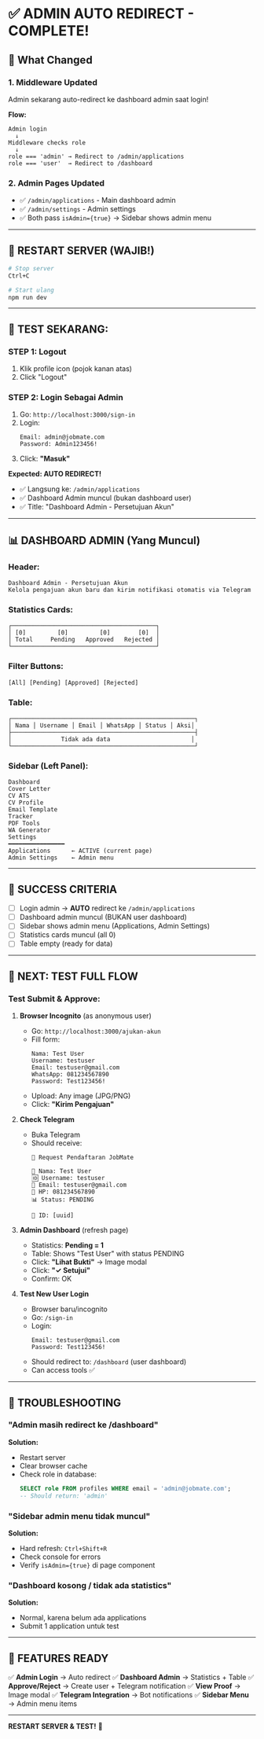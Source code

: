 # ✅ ADMIN AUTO REDIRECT - COMPLETE!

## 🎯 What Changed

### **1. Middleware Updated**
Admin sekarang auto-redirect ke dashboard admin saat login!

**Flow:**
```
Admin login
  ↓
Middleware checks role
  ↓
role === 'admin' → Redirect to /admin/applications
role === 'user'  → Redirect to /dashboard
```

### **2. Admin Pages Updated**
- ✅ `/admin/applications` - Main dashboard admin
- ✅ `/admin/settings` - Admin settings
- ✅ Both pass `isAdmin={true}` → Sidebar shows admin menu

---

## 🔄 RESTART SERVER (WAJIB!)

```bash
# Stop server
Ctrl+C

# Start ulang
npm run dev
```

---

## 🧪 TEST SEKARANG:

### **STEP 1: Logout**
1. Klik profile icon (pojok kanan atas)
2. Click "Logout"

### **STEP 2: Login Sebagai Admin**
1. Go: `http://localhost:3000/sign-in`
2. Login:
   ```
   Email: admin@jobmate.com
   Password: Admin123456!
   ```
3. Click: **"Masuk"**

**Expected: AUTO REDIRECT!**
- ✅ Langsung ke: `/admin/applications`
- ✅ Dashboard Admin muncul (bukan dashboard user)
- ✅ Title: "Dashboard Admin - Persetujuan Akun"

---

## 📊 DASHBOARD ADMIN (Yang Muncul)

### **Header:**
```
Dashboard Admin - Persetujuan Akun
Kelola pengajuan akun baru dan kirim notifikasi otomatis via Telegram
```

### **Statistics Cards:**
```
┌─────────────────────────────────────────┐
│ [0]         [0]         [0]        [0]  │
│ Total     Pending   Approved   Rejected │
└─────────────────────────────────────────┘
```

### **Filter Buttons:**
```
[All] [Pending] [Approved] [Rejected]
```

### **Table:**
```
┌────────────────────────────────────────────────────┐
│ Nama │ Username │ Email │ WhatsApp │ Status │ Aksi│
├────────────────────────────────────────────────────┤
│              Tidak ada data                       │
└────────────────────────────────────────────────────┘
```

### **Sidebar (Left Panel):**
```
Dashboard
Cover Letter
CV ATS
CV Profile
Email Template
Tracker
PDF Tools
WA Generator
Settings
━━━━━━━━━━━━━━━━
Applications      ← ACTIVE (current page)
Admin Settings    ← Admin menu
```

---

## 🎉 SUCCESS CRITERIA

- [ ] Login admin → **AUTO** redirect ke `/admin/applications`
- [ ] Dashboard admin muncul (BUKAN user dashboard)
- [ ] Sidebar shows admin menu (Applications, Admin Settings)
- [ ] Statistics cards muncul (all 0)
- [ ] Table empty (ready for data)

---

## 🧪 NEXT: TEST FULL FLOW

### **Test Submit & Approve:**

1. **Browser Incognito** (as anonymous user)
   - Go: `http://localhost:3000/ajukan-akun`
   - Fill form:
     ```
     Nama: Test User
     Username: testuser
     Email: testuser@gmail.com
     WhatsApp: 081234567890
     Password: Test123456!
     ```
   - Upload: Any image (JPG/PNG)
   - Click: **"Kirim Pengajuan"**

2. **Check Telegram**
   - Buka Telegram
   - Should receive:
     ```
     🔔 Request Pendaftaran JobMate
     
     👤 Nama: Test User
     🆔 Username: testuser
     📧 Email: testuser@gmail.com
     📱 HP: 081234567890
     📊 Status: PENDING
     
     🔗 ID: [uuid]
     ```

3. **Admin Dashboard** (refresh page)
   - Statistics: **Pending = 1**
   - Table: Shows "Test User" with status PENDING
   - Click: **"Lihat Bukti"** → Image modal
   - Click: **"✓ Setujui"**
   - Confirm: OK

4. **Test New User Login**
   - Browser baru/incognito
   - Go: `/sign-in`
   - Login:
     ```
     Email: testuser@gmail.com
     Password: Test123456!
     ```
   - Should redirect to: `/dashboard` (user dashboard)
   - Can access tools ✅

---

## 🐛 TROUBLESHOOTING

### "Admin masih redirect ke /dashboard"
**Solution:**
- Restart server
- Clear browser cache
- Check role in database:
  ```sql
  SELECT role FROM profiles WHERE email = 'admin@jobmate.com';
  -- Should return: 'admin'
  ```

### "Sidebar admin menu tidak muncul"
**Solution:**
- Hard refresh: `Ctrl+Shift+R`
- Check console for errors
- Verify `isAdmin={true}` di page component

### "Dashboard kosong / tidak ada statistics"
**Solution:**
- Normal, karena belum ada applications
- Submit 1 application untuk test

---

## 🎯 FEATURES READY

✅ **Admin Login** → Auto redirect
✅ **Dashboard Admin** → Statistics + Table
✅ **Approve/Reject** → Create user + Telegram notification
✅ **View Proof** → Image modal
✅ **Telegram Integration** → Bot notifications
✅ **Sidebar Menu** → Admin menu items

---

**RESTART SERVER & TEST!** 🚀
